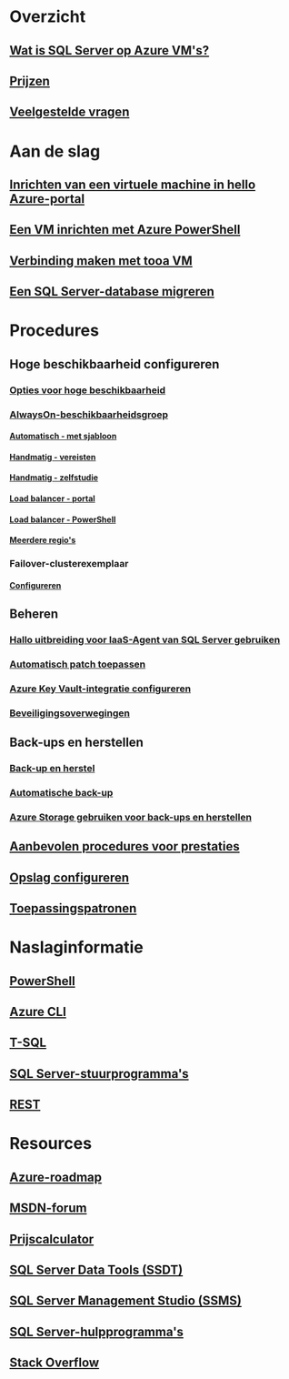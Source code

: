 # Overzicht
## [Wat is SQL Server op Azure VM's?](virtual-machines-windows-sql-server-iaas-overview.md) 
## [Prijzen](virtual-machines-windows-sql-server-pricing-guidance.md)
## [Veelgestelde vragen](virtual-machines-windows-sql-server-iaas-faq.md)
 
# Aan de slag
## [Inrichten van een virtuele machine in hello Azure-portal](virtual-machines-windows-portal-sql-server-provision.md)
## [Een VM inrichten met Azure PowerShell](virtual-machines-windows-ps-sql-create.md)
## [Verbinding maken met tooa VM](virtual-machines-windows-sql-connect.md)
## [Een SQL Server-database migreren](virtual-machines-windows-migrate-sql.md)

# Procedures
## Hoge beschikbaarheid configureren
### [Opties voor hoge beschikbaarheid](virtual-machines-windows-sql-high-availability-dr.md) 
### [AlwaysOn-beschikbaarheidsgroep](virtual-machines-windows-portal-sql-availability-group-overview.md)
#### [Automatisch - met sjabloon](virtual-machines-windows-portal-sql-alwayson-availability-groups.md)
#### [Handmatig - vereisten](virtual-machines-windows-portal-sql-availability-group-prereq.md)
#### [Handmatig - zelfstudie](virtual-machines-windows-portal-sql-availability-group-tutorial.md)
#### [Load balancer - portal](virtual-machines-windows-portal-sql-alwayson-int-listener.md)
#### [Load balancer - PowerShell](virtual-machines-windows-portal-sql-ps-alwayson-int-listener.md)
#### [Meerdere regio's](virtual-machines-windows-portal-sql-availability-group-dr.md)
### Failover-clusterexemplaar
#### [Configureren](virtual-machines-windows-portal-sql-create-failover-cluster.md)

## Beheren
### [Hallo uitbreiding voor IaaS-Agent van SQL Server gebruiken](virtual-machines-windows-sql-server-agent-extension.md)
### [Automatisch patch toepassen](virtual-machines-windows-sql-automated-patching.md)
### [Azure Key Vault-integratie configureren](virtual-machines-windows-ps-sql-keyvault.md)
### [Beveiligingsoverwegingen](virtual-machines-windows-sql-security.md)
## Back-ups en herstellen
### [Back-up en herstel](virtual-machines-windows-sql-backup-recovery.md)
### [Automatische back-up](virtual-machines-windows-sql-automated-backup.md)
### [Azure Storage gebruiken voor back-ups en herstellen](virtual-machines-windows-use-storage-sql-server-backup-restore.md)
## [Aanbevolen procedures voor prestaties](virtual-machines-windows-sql-performance.md)
## [Opslag configureren](virtual-machines-windows-sql-server-storage-configuration.md)
## [Toepassingspatronen](virtual-machines-windows-sql-server-app-patterns-dev-strategies.md)

# Naslaginformatie
## [PowerShell](/powershell/azure/overview)
## [Azure CLI](/cli/azure/)
## [T-SQL](https://msdn.microsoft.com/library/azure/bb510741.aspx)
## [SQL Server-stuurprogramma's](https://msdn.microsoft.com/library/mt654049.aspx)
## [REST](/rest/api/)

# Resources
## [Azure-roadmap](https://azure.microsoft.com/roadmap/?category=compute)
## [MSDN-forum](https://social.msdn.microsoft.com/Forums/en-US/home?forum=WAVirtualMachinesforWindows&filter=alltypes&brandIgnore=True&sort=relevancedesc&searchTerm=SQL+Server)
## [Prijscalculator](https://azure.microsoft.com/pricing/calculator/)
## [SQL Server Data Tools (SSDT)](https://msdn.microsoft.com/library/mt204009.aspx)
## [SQL Server Management Studio (SSMS)](https://msdn.microsoft.com/library/mt238290.aspx)
## [SQL Server-hulpprogramma's](https://msdn.microsoft.com/library/mt238365.aspx)
## [Stack Overflow](http://stackoverflow.com/search?q=%5Bazure-virtual-machine%5D+sql+server)

